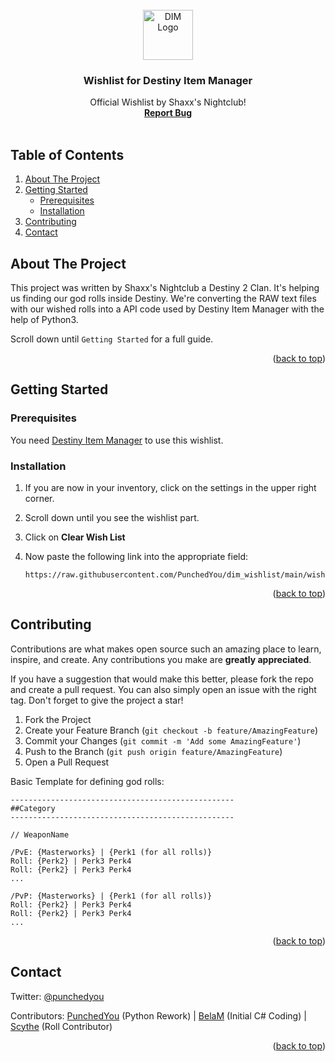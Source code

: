 <div id="top"></div>

<br />
<div align="center">
  <a href="https://github.com/PunchedYou/wishlist_v2">
    <img src="https://i.imgur.com/9HaHzK4.png" alt="DIM Logo" width="80" height="80">
  </a>

  <h3 align="center">Wishlist for Destiny Item Manager</h3>

  <p align="center">
    Official Wishlist by Shaxx's Nightclub!
    <br />
    <a href="https://github.com/PunchedYou/dim_wishlist/issues"><strong>Report Bug</strong></a>
    <br />
    <br />
  </p>
</div>

## Table of Contents

  <ol>
    <li>
      <a href="#about-the-project">About The Project</a>
    </li>
    <li>
      <a href="#getting-started">Getting Started</a>
      <ul>
        <li><a href="#prerequisites">Prerequisites</a></li>
        <li><a href="#installation">Installation</a></li>
      </ul>
    </li>
    <li><a href="#contributing">Contributing</a></li>
    <li><a href="#contact">Contact</a></li>
  </ol>

## About The Project

This project was written by Shaxx's Nightclub a Destiny 2 Clan. It's helping us finding our god rolls inside Destiny. We're converting the RAW text files with our wished rolls into a API code used by Destiny Item Manager with the help of Python3.

Scroll down until `Getting Started` for a full guide.

<p align="right">(<a href="#top">back to top</a>)</p>

## Getting Started

### Prerequisites

You need [Destiny Item Manager](https://destinyitemmanager.com/) to use this wishlist.

### Installation

1. If you are now in your inventory, click on the settings in the upper right corner.
2. Scroll down until you see the wishlist part.
3. Click on **Clear Wish List**
4. Now paste the following link into the appropriate field:

   ```
   https://raw.githubusercontent.com/PunchedYou/dim_wishlist/main/wishlist.txt
   ```

<p align="right">(<a href="#top">back to top</a>)</p>

## Contributing

Contributions are what makes open source such an amazing place to learn, inspire, and create. Any contributions you make are **greatly appreciated**.

If you have a suggestion that would make this better, please fork the repo and create a pull request. You can also simply open an issue with the right tag. Don't forget to give the project a star!

1. Fork the Project
2. Create your Feature Branch (`git checkout -b feature/AmazingFeature`)
3. Commit your Changes (`git commit -m 'Add some AmazingFeature'`)
4. Push to the Branch (`git push origin feature/AmazingFeature`)
5. Open a Pull Request

Basic Template for defining god rolls:

```
--------------------------------------------------
##Category
--------------------------------------------------

// WeaponName

/PvE: {Masterworks} | {Perk1 (for all rolls)}
Roll: {Perk2} | Perk3 Perk4
Roll: {Perk2} | Perk3 Perk4
...

/PvP: {Masterworks} | {Perk1 (for all rolls)}
Roll: {Perk2} | Perk3 Perk4
Roll: {Perk2} | Perk3 Perk4
...
```

<p align="right">(<a href="#top">back to top</a>)</p>

## Contact

Twitter: [@punchedyou](https://twitter.com/punchedyou)

Contributors: [PunchedYou](https://github.com/PunchedYou) (Python Rework) | [BelaM](https://github.com/BelaM-D2) (Initial C# Coding) | [Scythe](https://github.com/aszubat) (Roll Contributor)

<p align="right">(<a href="#top">back to top</a>)</p>
